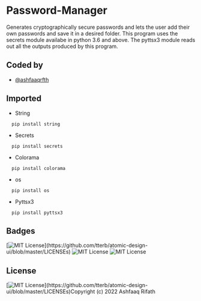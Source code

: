 # Password-Manager

Generates cryptographically secure passwords and lets the user add their own passwords and save it in a desired folder. This program uses the secrets module availabe in python 3.6 and above. The pyttsx3 module reads out all the outputs produced by this program.


## Coded by

- [@ashfaaqrfth](https://ashfaaq.epizy.com/)


## Imported
* String
```
  pip install string
```

* Secrets
```
  pip install secrets
```
* Colorama
```
  pip install colorama
```
* os
```
  pip install os
```
* Pyttsx3
```
  pip install pyttsx3
```
## Badges

[![MIT License](https://img.shields.io/apm/l/atomic-design-ui.svg?)](https://github.com/tterb/atomic-design-ui/blob/master/LICENSEs)
![MIT License](https://img.shields.io/github/followers/ashfaaqrfth?style=social)
![MIT License](https://img.shields.io/github/stars/ashfaaqrfth/Password-Manager?style=social)

## License

[![MIT License](https://img.shields.io/apm/l/atomic-design-ui.svg?)](https://github.com/tterb/atomic-design-ui/blob/master/LICENSEs)Copyright (c) 2022 Ashfaaq Rifath

